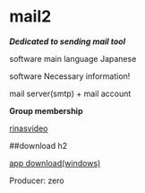 # mail2

***Dedicated to sending mail tool***

software main language Japanese 

software Necessary information!

mail server(smtp) + mail account

**Group membership** 
 
[rinasvideo](https://rinasvideo.web.fc2.com/)

##download h2

[app download(windows)](mail2.exe)

Producer: zero
